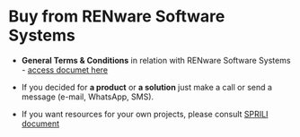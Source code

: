 # Buy from RENware Software Systems

- **General Terms & Conditions** in relation with RENware Software Systems - [access documet here](wip_page.md) <!-- #TODO set right document "GTCo-RO.pdf" -->

- If you decided for **a product** or **a solution** just make a call or send a message (e-mail, WhatsApp, SMS).

- If you want resources for your own projects, please consult [SPRILI document](ready-made-docs/RENware_SPRILI_Standard_Price_List_EN.pdf) <!-- #TODO set right document "RENware SPRILI Standard Price List EN.pdf" -->

<!-- #FIXME mpre entres here ??? -->


